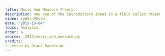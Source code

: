 ```yaml
---
title: Music And Measure Theory
description: How one of the introductory ideas in a field called "measure theory" can be thought of in terms of musical harnomy and dissonance.
video: cyW5z-M2yzw
date: "2015-10-04"
topic: Analysis
order: 4
source: _2015/music_and_measure.py
credits:
- Lesson by Grant Sanderson
---
```


